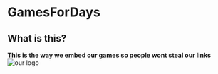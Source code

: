 # GamesForDays
## What is this?
**This is the way we embed our games so people wont steal our links**
![our logo](file:///C:/Users/1552955/Downloads/GamesForDays%20Logo.png)
